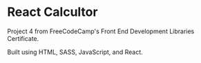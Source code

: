 # React Calcultor

Project 4 from FreeCodeCamp's Front End Development Libraries Certificate.

Built using HTML, SASS, JavaScript, and React.
